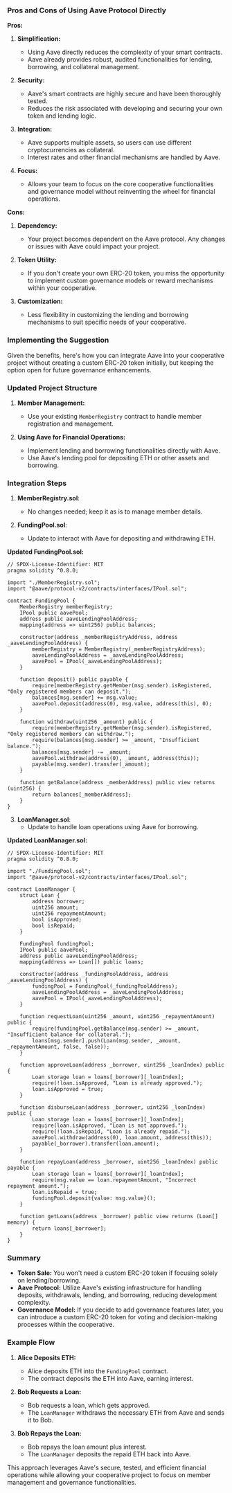 ### Pros and Cons of Using Aave Protocol Directly

**Pros:**

1. **Simplification:**
   - Using Aave directly reduces the complexity of your smart contracts.
   - Aave already provides robust, audited functionalities for lending, borrowing, and collateral management.

2. **Security:**
   - Aave's smart contracts are highly secure and have been thoroughly tested.
   - Reduces the risk associated with developing and securing your own token and lending logic.

3. **Integration:**
   - Aave supports multiple assets, so users can use different cryptocurrencies as collateral.
   - Interest rates and other financial mechanisms are handled by Aave.

4. **Focus:**
   - Allows your team to focus on the core cooperative functionalities and governance model without reinventing the wheel for financial operations.

**Cons:**

1. **Dependency:**
   - Your project becomes dependent on the Aave protocol. Any changes or issues with Aave could impact your project.
   
2. **Token Utility:**
   - If you don't create your own ERC-20 token, you miss the opportunity to implement custom governance models or reward mechanisms within your cooperative.

3. **Customization:**
   - Less flexibility in customizing the lending and borrowing mechanisms to suit specific needs of your cooperative.

### Implementing the Suggestion

Given the benefits, here's how you can integrate Aave into your cooperative project without creating a custom ERC-20 token initially, but keeping the option open for future governance enhancements.

### Updated Project Structure

1. **Member Management:**
   - Use your existing `MemberRegistry` contract to handle member registration and management.

2. **Using Aave for Financial Operations:**
   - Implement lending and borrowing functionalities directly with Aave.
   - Use Aave's lending pool for depositing ETH or other assets and borrowing.

### Integration Steps

1. **MemberRegistry.sol**:
   - No changes needed; keep it as is to manage member details.

2. **FundingPool.sol**:
   - Update to interact with Aave for depositing and withdrawing ETH.

**Updated FundingPool.sol:**
```solidity
// SPDX-License-Identifier: MIT
pragma solidity ^0.8.0;

import "./MemberRegistry.sol";
import "@aave/protocol-v2/contracts/interfaces/IPool.sol";

contract FundingPool {
    MemberRegistry memberRegistry;
    IPool public aavePool;
    address public aaveLendingPoolAddress;
    mapping(address => uint256) public balances;

    constructor(address _memberRegistryAddress, address _aaveLendingPoolAddress) {
        memberRegistry = MemberRegistry(_memberRegistryAddress);
        aaveLendingPoolAddress = _aaveLendingPoolAddress;
        aavePool = IPool(_aaveLendingPoolAddress);
    }

    function deposit() public payable {
        require(memberRegistry.getMember(msg.sender).isRegistered, "Only registered members can deposit.");
        balances[msg.sender] += msg.value;
        aavePool.deposit(address(0), msg.value, address(this), 0);
    }

    function withdraw(uint256 _amount) public {
        require(memberRegistry.getMember(msg.sender).isRegistered, "Only registered members can withdraw.");
        require(balances[msg.sender] >= _amount, "Insufficient balance.");
        balances[msg.sender] -= _amount;
        aavePool.withdraw(address(0), _amount, address(this));
        payable(msg.sender).transfer(_amount);
    }

    function getBalance(address _memberAddress) public view returns (uint256) {
        return balances[_memberAddress];
    }
}
```

3. **LoanManager.sol**:
   - Update to handle loan operations using Aave for borrowing.

**Updated LoanManager.sol:**
```solidity
// SPDX-License-Identifier: MIT
pragma solidity ^0.8.0;

import "./FundingPool.sol";
import "@aave/protocol-v2/contracts/interfaces/IPool.sol";

contract LoanManager {
    struct Loan {
        address borrower;
        uint256 amount;
        uint256 repaymentAmount;
        bool isApproved;
        bool isRepaid;
    }

    FundingPool fundingPool;
    IPool public aavePool;
    address public aaveLendingPoolAddress;
    mapping(address => Loan[]) public loans;

    constructor(address _fundingPoolAddress, address _aaveLendingPoolAddress) {
        fundingPool = FundingPool(_fundingPoolAddress);
        aaveLendingPoolAddress = _aaveLendingPoolAddress;
        aavePool = IPool(_aaveLendingPoolAddress);
    }

    function requestLoan(uint256 _amount, uint256 _repaymentAmount) public {
        require(fundingPool.getBalance(msg.sender) >= _amount, "Insufficient balance for collateral.");
        loans[msg.sender].push(Loan(msg.sender, _amount, _repaymentAmount, false, false));
    }

    function approveLoan(address _borrower, uint256 _loanIndex) public {
        Loan storage loan = loans[_borrower][_loanIndex];
        require(!loan.isApproved, "Loan is already approved.");
        loan.isApproved = true;
    }

    function disburseLoan(address _borrower, uint256 _loanIndex) public {
        Loan storage loan = loans[_borrower][_loanIndex];
        require(loan.isApproved, "Loan is not approved.");
        require(!loan.isRepaid, "Loan is already repaid.");
        aavePool.withdraw(address(0), loan.amount, address(this));
        payable(_borrower).transfer(loan.amount);
    }

    function repayLoan(address _borrower, uint256 _loanIndex) public payable {
        Loan storage loan = loans[_borrower][_loanIndex];
        require(msg.value == loan.repaymentAmount, "Incorrect repayment amount.");
        loan.isRepaid = true;
        fundingPool.deposit{value: msg.value}();
    }

    function getLoans(address _borrower) public view returns (Loan[] memory) {
        return loans[_borrower];
    }
}
```

### Summary

- **Token Sale:** You won't need a custom ERC-20 token if focusing solely on lending/borrowing.
- **Aave Protocol:** Utilize Aave's existing infrastructure for handling deposits, withdrawals, lending, and borrowing, reducing development complexity.
- **Governance Model:** If you decide to add governance features later, you can introduce a custom ERC-20 token for voting and decision-making processes within the cooperative.

### Example Flow

1. **Alice Deposits ETH:**
   - Alice deposits ETH into the `FundingPool` contract.
   - The contract deposits the ETH into Aave, earning interest.

2. **Bob Requests a Loan:**
   - Bob requests a loan, which gets approved.
   - The `LoanManager` withdraws the necessary ETH from Aave and sends it to Bob.

3. **Bob Repays the Loan:**
   - Bob repays the loan amount plus interest.
   - The `LoanManager` deposits the repaid ETH back into Aave.

This approach leverages Aave's secure, tested, and efficient financial operations while allowing your cooperative project to focus on member management and governance functionalities.